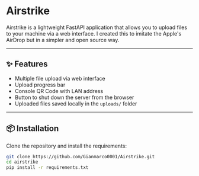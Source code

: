 # Airstrike
Airstrike is a lightweight FastAPI application that allows you to upload files to your machine via a web interface. 
I created this to imitate the Apple's AirDrop but in a simpler and open source way.

---

## ✨ Features
- Multiple file upload via web interface  
- Upload progress bar  
- Console QR Code with LAN address  
- Button to shut down the server from the browser  
- Uploaded files saved locally in the `uploads/` folder  

---

## 📦 Installation

Clone the repository and install the requirements:

```bash
git clone https://github.com/Gianmarco0001/Airstrike.git
cd airstrike
pip install -r requirements.txt
